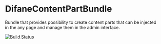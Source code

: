 DifaneContentPartBundle
=======================

Bundle that provides possibility to create content parts that can be injected in the any page and manage them in the admin interface.

[![Build Status](https://secure.travis-ci.org/Difane/DifaneContentPartBundle.png?branch=master)](http://travis-ci.org/Difane/DifaneContentPartBundle)